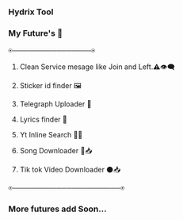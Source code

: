 ### Hydrix Tool

### My Future's 🌟
⍟────────────────⍟

1. Clean Service mesage like Join and Left.⚠️👁️‍🗨️

2. Sticker id finder 🖼️

3. Telegraph Uploader 📜

4. Lyrics finder 🎼

5. Yt Inline Search 🔴🔎

6. Song Downloader 🎵📥

7. Tik tok Video Downloader ⚫📥

⍟──────────────────────⍟
### More futures add Soon...
